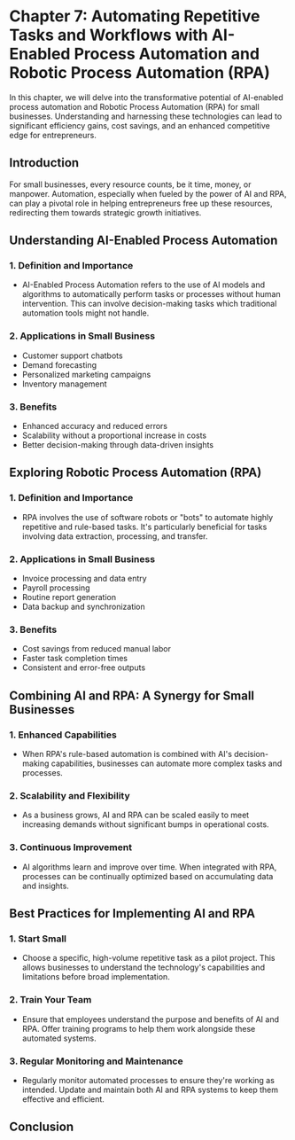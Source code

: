 Chapter 7: Automating Repetitive Tasks and Workflows with AI-Enabled Process Automation and Robotic Process Automation (RPA)
============================================================================================================================

In this chapter, we will delve into the transformative potential of AI-enabled process automation and Robotic Process Automation (RPA) for small businesses. Understanding and harnessing these technologies can lead to significant efficiency gains, cost savings, and an enhanced competitive edge for entrepreneurs.

Introduction
------------

For small businesses, every resource counts, be it time, money, or manpower. Automation, especially when fueled by the power of AI and RPA, can play a pivotal role in helping entrepreneurs free up these resources, redirecting them towards strategic growth initiatives.

Understanding AI-Enabled Process Automation
-------------------------------------------

### 1. **Definition and Importance**

* AI-Enabled Process Automation refers to the use of AI models and algorithms to automatically perform tasks or processes without human intervention. This can involve decision-making tasks which traditional automation tools might not handle.

### 2. **Applications in Small Business**

* Customer support chatbots
* Demand forecasting
* Personalized marketing campaigns
* Inventory management

### 3. **Benefits**

* Enhanced accuracy and reduced errors
* Scalability without a proportional increase in costs
* Better decision-making through data-driven insights

Exploring Robotic Process Automation (RPA)
------------------------------------------

### 1. **Definition and Importance**

* RPA involves the use of software robots or "bots" to automate highly repetitive and rule-based tasks. It's particularly beneficial for tasks involving data extraction, processing, and transfer.

### 2. **Applications in Small Business**

* Invoice processing and data entry
* Payroll processing
* Routine report generation
* Data backup and synchronization

### 3. **Benefits**

* Cost savings from reduced manual labor
* Faster task completion times
* Consistent and error-free outputs

Combining AI and RPA: A Synergy for Small Businesses
----------------------------------------------------

### 1. **Enhanced Capabilities**

* When RPA's rule-based automation is combined with AI's decision-making capabilities, businesses can automate more complex tasks and processes.

### 2. **Scalability and Flexibility**

* As a business grows, AI and RPA can be scaled easily to meet increasing demands without significant bumps in operational costs.

### 3. **Continuous Improvement**

* AI algorithms learn and improve over time. When integrated with RPA, processes can be continually optimized based on accumulating data and insights.

Best Practices for Implementing AI and RPA
------------------------------------------

### 1. **Start Small**

* Choose a specific, high-volume repetitive task as a pilot project. This allows businesses to understand the technology's capabilities and limitations before broad implementation.

### 2. **Train Your Team**

* Ensure that employees understand the purpose and benefits of AI and RPA. Offer training programs to help them work alongside these automated systems.

### 3. **Regular Monitoring and Maintenance**

* Regularly monitor automated processes to ensure they're working as intended. Update and maintain both AI and RPA systems to keep them effective and efficient.

Conclusion
----------

